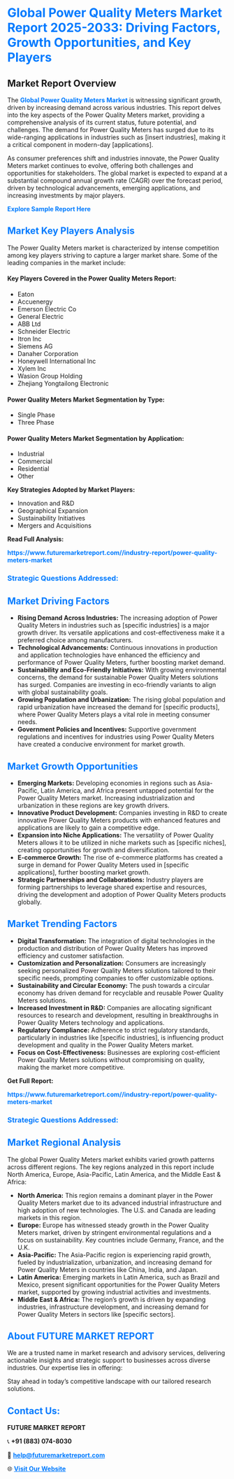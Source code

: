 <h1 style="color: #007BFF;">Global Power Quality Meters Market Report 2025-2033: Driving Factors, Growth Opportunities, and Key Players</h1>

<section id="overview">
<h2>Market Report Overview</h2>
<p>The <a href="https://www.futuremarketreport.com//industry-report/power-quality-meters-market" style="color: #007BFF; text-decoration: none;"><strong>Global Power Quality Meters Market</strong></a> is witnessing significant growth, driven by increasing demand across various industries. This report delves into the key aspects of the Power Quality Meters market, providing a comprehensive analysis of its current status, future potential, and challenges. The demand for Power Quality Meters has surged due to its wide-ranging applications in industries such as [insert industries], making it a critical component in modern-day [applications].</p>
<p>As consumer preferences shift and industries innovate, the Power Quality Meters market continues to evolve, offering both challenges and opportunities for stakeholders. The global market is expected to expand at a substantial compound annual growth rate (CAGR) over the forecast period, driven by technological advancements, emerging applications, and increasing investments by major players.</p>
</section>

<section id="overview">
<p><a href="https://www.futuremarketreport.com//request-sample/reportId=76877" style="color: #007BFF; text-decoration: none;"><strong>Explore Sample Report Here</strong></a></p>
</section>

<section id="key-players">
<h2 style="color: #007BFF;">Market Key Players Analysis</h2>
<p>The Power Quality Meters market is characterized by intense competition among key players striving to capture a larger market share. Some of the leading companies in the market include:</p>
<h4>Key Players Covered in the Power Quality Meters Report:</h4>
<ul><li>Eaton</li><li>Accuenergy</li><li>Emerson Electric Co</li><li>General Electric</li><li>ABB Ltd</li><li>Schneider Electric</li><li>Itron Inc</li><li>Siemens AG</li><li>Danaher Corporation</li><li>Honeywell International Inc</li><li>Xylem Inc</li><li>Wasion Group Holding</li><li>Zhejiang Yongtailong Electronic</li></ul>
<h4>Power Quality Meters Market Segmentation by Type:</h4>
<ul><li>Single Phase</li><li>Three Phase</li></ul>

<h4>Power Quality Meters Market Segmentation by Application:</h4>
<ul><li>Industrial</li><li>Commercial</li><li>Residential</li><li>Other</li></ul>
<p><strong>Key Strategies Adopted by Market Players:</strong></p>
<ul>
<li>Innovation and R&D</li>
<li>Geographical Expansion</li>
<li>Sustainability Initiatives</li>
<li>Mergers and Acquisitions</li>
</ul>
</section>

<section>
<p><strong>Read Full Analysis: </strong></p><a href="https://www.futuremarketreport.com//industry-report/power-quality-meters-market" style="color: #007BFF; text-decoration: none;"><strong>https://www.futuremarketreport.com//industry-report/power-quality-meters-market</strong></a>
<h3 style="color: #007BFF;">Strategic Questions Addressed:</h3>
</section>

<section id="driving-factors">
<h2 style="color: #007BFF;">Market Driving Factors</h2>
<ul>
<li><strong>Rising Demand Across Industries:</strong> The increasing adoption of Power Quality Meters in industries such as [specific industries] is a major growth driver. Its versatile applications and cost-effectiveness make it a preferred choice among manufacturers.</li>
<li><strong>Technological Advancements:</strong> Continuous innovations in production and application technologies have enhanced the efficiency and performance of Power Quality Meters, further boosting market demand.</li>
<li><strong>Sustainability and Eco-Friendly Initiatives:</strong> With growing environmental concerns, the demand for sustainable Power Quality Meters solutions has surged. Companies are investing in eco-friendly variants to align with global sustainability goals.</li>
<li><strong>Growing Population and Urbanization:</strong> The rising global population and rapid urbanization have increased the demand for [specific products], where Power Quality Meters plays a vital role in meeting consumer needs.</li>
<li><strong>Government Policies and Incentives:</strong> Supportive government regulations and incentives for industries using Power Quality Meters have created a conducive environment for market growth.</li>
</ul>
</section>

<section id="growth-opportunities">
<h2 style="color: #007BFF;">Market Growth Opportunities</h2>
<ul>
<li><strong>Emerging Markets:</strong> Developing economies in regions such as Asia-Pacific, Latin America, and Africa present untapped potential for the Power Quality Meters market. Increasing industrialization and urbanization in these regions are key growth drivers.</li>
<li><strong>Innovative Product Development:</strong> Companies investing in R&D to create innovative Power Quality Meters products with enhanced features and applications are likely to gain a competitive edge.</li>
<li><strong>Expansion into Niche Applications:</strong> The versatility of Power Quality Meters allows it to be utilized in niche markets such as [specific niches], creating opportunities for growth and diversification.</li>
<li><strong>E-commerce Growth:</strong> The rise of e-commerce platforms has created a surge in demand for Power Quality Meters used in [specific applications], further boosting market growth.</li>
<li><strong>Strategic Partnerships and Collaborations:</strong> Industry players are forming partnerships to leverage shared expertise and resources, driving the development and adoption of Power Quality Meters products globally.</li>
</ul>
</section>

<section id="trending-factors">
<h2 style="color: #007BFF;">Market Trending Factors</h2>
<ul>
<li><strong>Digital Transformation:</strong> The integration of digital technologies in the production and distribution of Power Quality Meters has improved efficiency and customer satisfaction.</li>
<li><strong>Customization and Personalization:</strong> Consumers are increasingly seeking personalized Power Quality Meters solutions tailored to their specific needs, prompting companies to offer customizable options.</li>
<li><strong>Sustainability and Circular Economy:</strong> The push towards a circular economy has driven demand for recyclable and reusable Power Quality Meters solutions.</li>
<li><strong>Increased Investment in R&D:</strong> Companies are allocating significant resources to research and development, resulting in breakthroughs in Power Quality Meters technology and applications.</li>
<li><strong>Regulatory Compliance:</strong> Adherence to strict regulatory standards, particularly in industries like [specific industries], is influencing product development and quality in the Power Quality Meters market.</li>
<li><strong>Focus on Cost-Effectiveness:</strong> Businesses are exploring cost-efficient Power Quality Meters solutions without compromising on quality, making the market more competitive.</li>
</ul>
</section>

<section>
<p><strong>Get Full Report: </strong></p><a href="https://www.futuremarketreport.com//industry-report/power-quality-meters-market" style="color: #007BFF; text-decoration: none;"><strong>https://www.futuremarketreport.com//industry-report/power-quality-meters-market</strong></a>
<h3 style="color: #007BFF;">Strategic Questions Addressed:</h3>
</section>


<section id="regional-analysis">
<h2 style="color: #007BFF;">Market Regional Analysis</h2>
<p>The global Power Quality Meters market exhibits varied growth patterns across different regions. The key regions analyzed in this report include North America, Europe, Asia-Pacific, Latin America, and the Middle East & Africa:</p>
<ul>
<li><strong>North America:</strong> This region remains a dominant player in the Power Quality Meters market due to its advanced industrial infrastructure and high adoption of new technologies. The U.S. and Canada are leading markets in this region.</li>
<li><strong>Europe:</strong> Europe has witnessed steady growth in the Power Quality Meters market, driven by stringent environmental regulations and a focus on sustainability. Key countries include Germany, France, and the U.K.</li>
<li><strong>Asia-Pacific:</strong> The Asia-Pacific region is experiencing rapid growth, fueled by industrialization, urbanization, and increasing demand for Power Quality Meters in countries like China, India, and Japan.</li>
<li><strong>Latin America:</strong> Emerging markets in Latin America, such as Brazil and Mexico, present significant opportunities for the Power Quality Meters market, supported by growing industrial activities and investments.</li>
<li><strong>Middle East & Africa:</strong> The region’s growth is driven by expanding industries, infrastructure development, and increasing demand for Power Quality Meters in sectors like [specific sectors].</li>
</ul>
</section>

<footer>
<h2 style="color: #007BFF;">About FUTURE MARKET REPORT</h2>
<p>We are a trusted name in market research and advisory services, delivering actionable insights and strategic support to businesses across diverse industries. Our expertise lies in offering:</p>

<p>Stay ahead in today’s competitive landscape with our tailored research solutions.</p>

<h2 style="color: #007BFF;">Contact Us:</h2>
<p><strong>FUTURE MARKET REPORT</strong></p>
<p>📞 <strong>+91 (883) 074-8030</strong></p>
<p>📧 <strong><a href="mailto:help@futuremarketreport.com" style="color: #007BFF;">help@futuremarketreport.com</a></strong></p>
<p>🌐 <strong><a href="https://www.futuremarketreport.com/" style="color: #007BFF;">Visit Our Website</a></strong></p>
</footer>